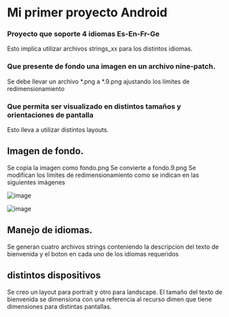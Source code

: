 # Mi primer proyecto Android 
### Proyecto que soporte 4 idiomas Es-En-Fr-Ge 
Esto implica utilizar archivos strings_xx para los distintos idiomas.
### Que presente de fondo una imagen en un archivo nine-patch.
Se debe llevar un archivo *.png a *.9.png ajustando los límites de redimensionamiento
### Que permita ser visualizado en distintos tamaños y orientaciones de pantalla
Esto lleva a utilizar distintos layouts.

## Imagen de fondo.
Se copia la imagen como fondo.png
Se convierte a fondo.9.png
Se modifican los limites de redimensionamiento como se indican en las siguientes imágenes

![image](https://github.com/user-attachments/assets/24ac241f-3fcd-4a02-ac78-d66a65523f66)

![image](https://github.com/user-attachments/assets/8e859fcb-1bcb-45cd-8ca6-dc9bd63c0139)

## Manejo de idiomas.
Se generan cuatro archivos strings conteniendo la descripcion del texto de bienvenida y el boton en cada uno de los idiomas requeridos  

## distintos dispositivos
Se creo un layout para portrait y otro para landscape.
El tamaño del texto de bienvenida se dimensiona con una referencia al recurso dimen que tiene dimensiones para distintas pantallas.

